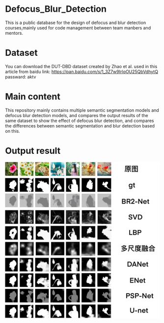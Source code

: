 # Defocus_Blur_Detection
This is a public database for the design of defocus and blur detection courses,mainly used for code management between team manbers and mentors.

# Dataset
You can download the DUT-DBD dataset created by Zhao et al. used in this article from 
baidu link: https://pan.baidu.com/s/1_3Z7w9IrlqOU25QbVdhytQ passward: aktv

# Main content
This repository mainly contains multiple semantic segmentation models and defocus blur detection models, and compares the output results of the same dataset to show the effect of defocus blur detection, and compares the differences between semantic segmentation and blur detection based on this.

# Output result
![image](https://github.com/Aixwhite/Defocus_Blur_Detection/blob/main/%E6%9C%80%E7%BB%88%E7%89%88.jpg)

